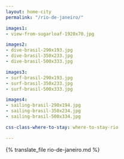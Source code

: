```yaml
---
layout: home-city
permalink: "/rio-de-janeiro/"

images1:
- view-from-sugarloaf-1920x70.jpg

images2:
- dive-brasil-290x193.jpg
- dive-brasil-350x233.jpg
- dive-brasil-500x333.jpg

images3:
- surf-brasil-290x193.jpg
- surf-brasil-350x233.jpg
- surf-brasil-500x333.jpg

images4:
- sailing-brasil-290x194.jpg
- sailing-brasil-350x234.jpg
- sailing-brasil-500x334.jpg

css-class-where-to-stay: where-to-stay-rio

---
```


{% translate_file rio-de-janeiro.md %}